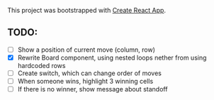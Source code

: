 This project was bootstrapped with [Create React App](https://github.com/facebook/create-react-app).

## TODO:
- [ ] Show a position of current move (column, row)
- [x] Rewrite Board component, using nested loops nether from using hardcoded rows
- [ ] Create switch, which can change order of moves
- [ ] When someone wins, highlight 3 winning cells
- [ ] If there is no winner, show message about standoff
